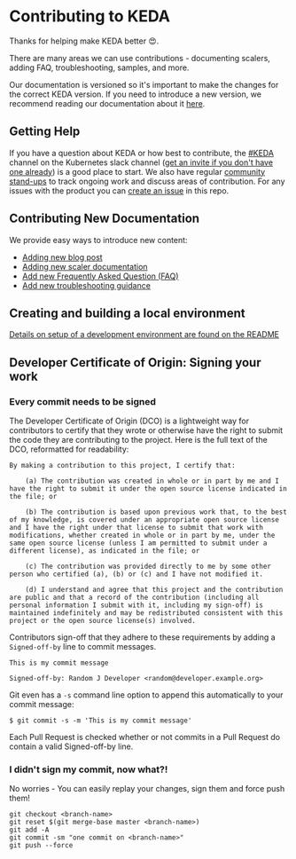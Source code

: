 # Contributing to KEDA

Thanks for helping make KEDA better 😍.

There are many areas we can use contributions - documenting scalers, adding FAQ, troubleshooting, samples, and more.

Our documentation is versioned so it's important to make the changes for the correct KEDA version. If you need to introduce a new version, we recommend reading our documentation about it [here](https://github.com/kedacore/keda-docs#working-with-documentation-versions).

## Getting Help

If you have a question about KEDA or how best to contribute, the [#KEDA](https://kubernetes.slack.com/archives/CKZJ36A5D) channel on the Kubernetes slack channel ([get an invite if you don't have one already](https://slack.k8s.io/)) is a good place to start.  We also have regular [community stand-ups](https://github.com/kedacore/keda#community-standup) to track ongoing work and discuss areas of contribution.  For any issues with the product you can [create an issue](https://github.com/kedacore/keda/issues/new) in this repo.

## Contributing New Documentation

We provide easy ways to introduce new content:

- [Adding new blog post](https://github.com/kedacore/keda-docs#adding-scaler-documentation)
- [Adding new scaler documentation](https://github.com/kedacore/keda-docs#adding-scaler-documentation)
- [Add new Frequently Asked Question (FAQ)](https://github.com/kedacore/keda-docs#add-new-frequently-asked-question-faq)
- [Add new troubleshooting guidance](https://github.com/kedacore/keda-docs#add-new-troubleshooting-guidance)

## Creating and building a local environment

[Details on setup of a development environment are found on the README](https://github.com/kedacore/keda-docs#running-the-site-locally)

## Developer Certificate of Origin: Signing your work

### Every commit needs to be signed

The Developer Certificate of Origin (DCO) is a lightweight way for contributors to certify that they wrote or otherwise have the right to submit the code they are contributing to the project. Here is the full text of the DCO, reformatted for readability:
```
By making a contribution to this project, I certify that:

    (a) The contribution was created in whole or in part by me and I have the right to submit it under the open source license indicated in the file; or

    (b) The contribution is based upon previous work that, to the best of my knowledge, is covered under an appropriate open source license and I have the right under that license to submit that work with modifications, whether created in whole or in part by me, under the same open source license (unless I am permitted to submit under a different license), as indicated in the file; or

    (c) The contribution was provided directly to me by some other person who certified (a), (b) or (c) and I have not modified it.

    (d) I understand and agree that this project and the contribution are public and that a record of the contribution (including all personal information I submit with it, including my sign-off) is maintained indefinitely and may be redistributed consistent with this project or the open source license(s) involved.
```

Contributors sign-off that they adhere to these requirements by adding a `Signed-off-by` line to commit messages.

```
This is my commit message

Signed-off-by: Random J Developer <random@developer.example.org>
```
Git even has a `-s` command line option to append this automatically to your commit message:
```
$ git commit -s -m 'This is my commit message'
```

Each Pull Request is checked  whether or not commits in a Pull Request do contain a valid Signed-off-by line.

### I didn't sign my commit, now what?!

No worries - You can easily replay your changes, sign them and force push them!

```
git checkout <branch-name>
git reset $(git merge-base master <branch-name>)
git add -A
git commit -sm "one commit on <branch-name>"
git push --force
```